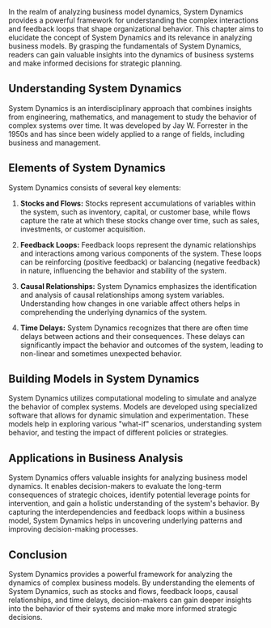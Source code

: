 
In the realm of analyzing business model dynamics, System Dynamics provides a powerful framework for understanding the complex interactions and feedback loops that shape organizational behavior. This chapter aims to elucidate the concept of System Dynamics and its relevance in analyzing business models. By grasping the fundamentals of System Dynamics, readers can gain valuable insights into the dynamics of business systems and make informed decisions for strategic planning.

## Understanding System Dynamics

System Dynamics is an interdisciplinary approach that combines insights from engineering, mathematics, and management to study the behavior of complex systems over time. It was developed by Jay W. Forrester in the 1950s and has since been widely applied to a range of fields, including business and management.

## Elements of System Dynamics

System Dynamics consists of several key elements:

1. **Stocks and Flows:** Stocks represent accumulations of variables within the system, such as inventory, capital, or customer base, while flows capture the rate at which these stocks change over time, such as sales, investments, or customer acquisition.
    
2. **Feedback Loops:** Feedback loops represent the dynamic relationships and interactions among various components of the system. These loops can be reinforcing (positive feedback) or balancing (negative feedback) in nature, influencing the behavior and stability of the system.
    
3. **Causal Relationships:** System Dynamics emphasizes the identification and analysis of causal relationships among system variables. Understanding how changes in one variable affect others helps in comprehending the underlying dynamics of the system.
    
4. **Time Delays:** System Dynamics recognizes that there are often time delays between actions and their consequences. These delays can significantly impact the behavior and outcomes of the system, leading to non-linear and sometimes unexpected behavior.
    

## Building Models in System Dynamics

System Dynamics utilizes computational modeling to simulate and analyze the behavior of complex systems. Models are developed using specialized software that allows for dynamic simulation and experimentation. These models help in exploring various "what-if" scenarios, understanding system behavior, and testing the impact of different policies or strategies.

## Applications in Business Analysis

System Dynamics offers valuable insights for analyzing business model dynamics. It enables decision-makers to evaluate the long-term consequences of strategic choices, identify potential leverage points for intervention, and gain a holistic understanding of the system's behavior. By capturing the interdependencies and feedback loops within a business model, System Dynamics helps in uncovering underlying patterns and improving decision-making processes.

## Conclusion

System Dynamics provides a powerful framework for analyzing the dynamics of complex business models. By understanding the elements of System Dynamics, such as stocks and flows, feedback loops, causal relationships, and time delays, decision-makers can gain deeper insights into the behavior of their systems and make more informed strategic decisions.
